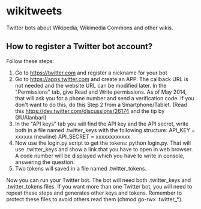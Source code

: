 # wikitweets

Twitter bots about Wikipedia, Wikimedia Commons and other wikis.


## How to register a Twitter bot account?

Follow these steps:

1. Go to https://twitter.com and register a nickname for your bot
2. Go to https://apps.twitter.com and create an APP. The callback URL is not needed and the website URL can be modified later. In the "Permissions" tab, give Read and Write permissions. As of May 2014, that will ask you for a phone number and send a verification code. If you don't want to do this, do this Step 2 from a Smartphone/Tablet. (Read this https://dev.twitter.com/discussions/26174 and the tip by @UAlanbari)
3. In the "API keys" tab you will find the API key and the API secret, write both in a file named .twitter_keys with the following structure: API_KEY = xxxxxx (newline) API_SECRET = xxxxxxxxxxxx
5. Now use the login.py script to get the tokens: python login.py. That will use .twitter_keys and show a link that you have to open in web browser. A code number will be displayed which you have to write in console, answering the question.
6. Two tokens will saved in a file named .twitter_tokens.

Now you can run your Twitter bot. The bot will need both .twitter_keys and .twitter_tokens files. If you want more than one Twitter bot, you will need to repeat these steps and generates other keys and tokens. Remember to protect these files to avoid others read them (chmod go-rwx .twitter_*).

